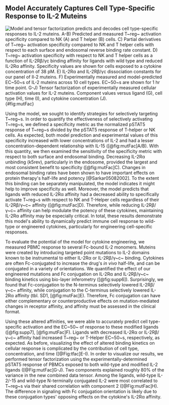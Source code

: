 ## Model Accurately Captures Cell Type-Specific Response to IL-2 Muteins

![**Model and tensor factorization predicts and decodes cell type-specific responses to IL-2 muteins.** A-B) Predicted and measured T~reg~ activation specificity compared to NK (A) and T helper (B) cells. C) Partial derivatives of T~reg~ activation specificity compared to NK and T helper cells with respect to each surface and endosomal reverse binding rate constant. D) T~reg~ activation specificity with respect to NK and T helper cells as a function of IL-2Rβ/γc binding affinity for ligands with wild type and reduced IL-2Rα affinity. Specificity values are shown for cells exposed to a cytokine concentration of 38 pM. E) IL-2Rα and IL-2Rβ/γc dissociation constants for our panel of Il-2 muteins. F) Experimentally measured and model-predicted EC~50~s of IL-2 muteins across 10 cell types. EC~50~s are shown for 1 hr time point. G-J) Tensor factorization of experimentally measured cellular activation values for IL-2 muteins. Component values versus ligand (G), cell type (H), time (I), and cytokine concentration (J).](./Manuscript/Figures/figure6.svg){#fig:mutFac}


Using the model, we sought to identify strategies for selectively targeting T~reg~s. In order to quantify the effectiveness of selectively activating T~reg~s, we defined a specificity metric as the normalized pSTAT5 response of T~reg~s divided by the pSTAT5 response of T-helper or NK cells. As expected, both model prediction and experimental values of this specificity increased with lower concentrations of IL-2 and had a lesser concentration-dependent relationship with IL-15 ([@fig:mutFac]A/B). With this quantity, we then examined the sensitivity of the specificity metric with respect to both surface and endosomal binding. Decreasing IL-2Rα unbinding (k5rev), particularly in the endosome, provided the largest and most consistent benefit to specificity ([@fig:mutFac]C). Changes in endosomal binding rates have been shown to have important effects on protein therapy's half-life and potency [@Sarkar05082002]. To the extent this binding can be separately manipulated, the model indicates it might help to improve specificity as well. Moreover, the model predicts that ligands with reduced IL-2Rα affinity had a decreased ability to specifically activate T~reg~s with respect to NK and T-Helper cells regardless of their IL-2Rβ/γ~c~ affinity ([@fig:mutFac]D). Therefore, while reducing IL-2Rβ/γ~c~ affinity can help modulate the potency of these cytokines, maintaining IL-2Rα affinity may be especially critical. In total, these results demonstrate this model's ability to dynamically predict immune cell response to wild-type or engineered cytokines, particularly for engineering cell-specific responses.

To evaluate the potential of the model for cytokine engineering, we measured PBMC response to several Fc-bound IL-2 monomers. Muteins were created by introducing targeted point mutations to IL-2 domains known to be instrumental to either IL-2Rα or IL-2Rβ/γ~c~ binding. Cytokines are often Fc-conjugated to increase the drug's *in vivo* half-life, and can be conjugated in a variety of orientations. We quantified the effect of our engineered mutations and Fc conjugation on IL-2Rα and IL-2Rβ/γ~c~ binding kinetics using bio-layer inferometry ([@fig:supp6]). Surprisingly, we found that Fc-conjugation to the N-terminus selectively lowered IL-2Rβ/γ~c~ affinity, while conjugation to the C-terminus selectively lowered IL-2Rα affinity (tbl. SD1, [@fig:mutFac]E). Therefore, Fc conjugation can have either complementary or counterproductive effects on mutation-mediated changes in receptor affinity, and affinity must be assessed in the clinical format.

Using these altered affinities, we were able to accurately predict cell type-specific activation and the EC~50~ of response to these modified ligands ([@fig:supp7], [@fig:mutFac]F). Ligands with decreased IL-2Rα or IL-2Rβ/γ~c~ affinity had increased T~reg~ or T-Helper EC~50~s, respectively, as expected. As before, visualizing the effect of altered binding kinetics on cellular response is complicated by the contribution of cell type, concentration, and time ([@Fig:tfac]E-I). In order to visualize our results, we performed tensor factorization using the experimentally-determined pSTAT5 response of PBMCs exposed to both wild-type and modified IL-2 ligands ([@Fig:mutFac]G-J). Two components explained roughly 80% of the variance in the new combined data tensor. Among the ligands, wild-type IL-2/-15 and wild-type N-terminally conjugated IL-2 were most correlated to T~reg~s via their shared correlation with component 2 ([@Fig:mutFac]H). The difference in signaling with Fc conjugation orientation is likely due to these conjugation types' opposing effects on the cytokine's IL-2Rα affinity.